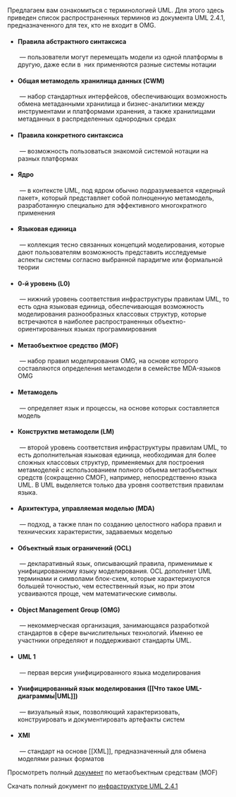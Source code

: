Предлагаем вам ознакомиться с терминологией UML. Для этого здесь приведен список распространенных терминов из документа UML 2.4.1, предназначенного для тех, кто не входит в OMG.

- #### Правила абстрактного синтаксиса
    
     — пользователи могут перемещать модели из одной платформы в другую, даже если в 
     них применяются разные системы нотации
     
- #### Общая метамодель хранилища данных (CWM)
    
     — набор стандартных интерфейсов, обеспечивающих возможность обмена метаданными хранилища и бизнес-аналитики между инструментами и платформами хранения, а также хранилищами метаданных в распределенных однородных средах
     
- #### Правила конкретного синтаксиса
    
     — возможность пользоваться знакомой системой нотации на разных платформах
     
- #### Ядро
    
     — в контексте UML, под ядром обычно подразумевается «ядерный пакет», который представляет собой полноценную метамодель, разработанную специально для эффективного многократного применения
     
- #### Языковая единица
    
     — коллекция тесно связанных концепций моделирования, которые дают пользователям возможность представить исследуемые аспекты системы согласно выбранной парадигме или формальной теории
     
- #### 0-й уровень (L0)
    
     — нижний уровень соответствия инфраструктуры правилам UML, то есть одна языковая единица, обеспечивающая возможность моделирования разнообразных классовых структур, которые встречаются в наиболее распространенных объектно-ориентированных языках программирования
     
- #### Метаобъектное средство (MOF)
    
     — набор правил моделирования OMG, на основе которого составляются определения метамодели в семействе MDA-языков OMG
     
- #### Метамодель
    
     — определяет язык и процессы, на основе которых составляется модель
     
- #### Конструктив метамодели (LM)
    
     — второй уровень соответствия инфраструктуры правилам UML, то есть дополнительная языковая единица, необходимая для более сложных классовых структур, применяемых для построения метамоделей с использованием полного объема метаобъектных средств (сокращенно CMOF), например, непосредственно языка UML. В UML выделяется только два уровня соответствия правилам языка.
     
- #### Архитектура, управляемая моделью (MDA)
    
     — подход, а также план по созданию целостного набора правил и технических характеристик, задаваемых моделью
     
- #### Объектный язык ограничений (OCL)
    
     — декларативный язык, описывающий правила, применимые к унифицированному языку моделирования. OCL дополняет UML терминами и символами блок-схем, которые характеризуются большей точностью, чем естественный язык, но при этом усваиваются проще, чем математические символы.
     
- #### Object Management Group (OMG)
    
     — некоммерческая организация, занимающаяся разработкой стандартов в сфере вычислительных технологий. Именно ее участники определяют и поддерживают стандарты UML.
     
- #### UML 1
    
     — первая версия унифицированного языка моделирования
     
- #### Унифицированный язык моделирования ([[Что такое UML-диаграммы|UML]])
    
     — визуальный язык, позволяющий характеризовать, конструировать и документировать артефакты систем
     
- #### XMI
    
     — стандарт на основе [[XML]], предназначенный для обмена моделями разных форматов

Просмотреть полный [документ](http://www.omg.org/spec/MOF/2.4.1/PDF/) по метаобъектным средствам (MOF)

Скачать полный документ по [инфраструктуре UML 2.4.1](http://www.omg.org/spec/UML/2.4.1/Infrastructure/PDF/)
